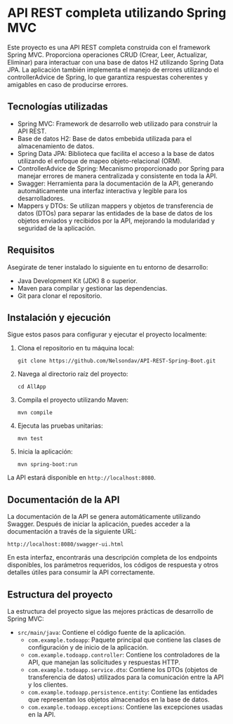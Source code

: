 # API REST completa utilizando Spring MVC

Este proyecto es una API REST completa construida con el framework Spring MVC. Proporciona operaciones CRUD (Crear, Leer, Actualizar, Eliminar) para interactuar con una base de datos H2 utilizando Spring Data JPA. La aplicación también implementa el manejo de errores utilizando el controllerAdvice de Spring, lo que garantiza respuestas coherentes y amigables en caso de producirse errores.

## Tecnologías utilizadas

- Spring MVC: Framework de desarrollo web utilizado para construir la API REST.
- Base de datos H2: Base de datos embebida utilizada para el almacenamiento de datos.
- Spring Data JPA: Biblioteca que facilita el acceso a la base de datos utilizando el enfoque de mapeo objeto-relacional (ORM).
- ControllerAdvice de Spring: Mecanismo proporcionado por Spring para manejar errores de manera centralizada y consistente en toda la API.
- Swagger: Herramienta para la documentación de la API, generando automáticamente una interfaz interactiva y legible para los desarrolladores.
- Mappers y DTOs: Se utilizan mappers y objetos de transferencia de datos (DTOs) para separar las entidades de la base de datos de los objetos enviados y recibidos por la API, mejorando la modularidad y seguridad de la aplicación.

## Requisitos

Asegúrate de tener instalado lo siguiente en tu entorno de desarrollo:

- Java Development Kit (JDK) 8 o superior.
- Maven para compilar y gestionar las dependencias.
- Git para clonar el repositorio.

## Instalación y ejecución

Sigue estos pasos para configurar y ejecutar el proyecto localmente:

1. Clona el repositorio en tu máquina local:

   ```shell
   git clone https://github.com/Nelsondav/API-REST-Spring-Boot.git
   ```

2. Navega al directorio raíz del proyecto:

   ```shell
   cd AllApp
   ```

3. Compila el proyecto utilizando Maven:

   ```shell
   mvn compile
   ```

4. Ejecuta las pruebas unitarias:

   ```shell
   mvn test
   ```

5. Inicia la aplicación:

   ```shell
   mvn spring-boot:run
   ```

La API estará disponible en `http://localhost:8080`.

## Documentación de la API

La documentación de la API se genera automáticamente utilizando Swagger. Después de iniciar la aplicación, puedes acceder a la documentación a través de la siguiente URL:

```
http://localhost:8080/swagger-ui.html
```

En esta interfaz, encontrarás una descripción completa de los endpoints disponibles, los parámetros requeridos, los códigos de respuesta y otros detalles útiles para consumir la API correctamente.

## Estructura del proyecto

La estructura del proyecto sigue las mejores prácticas de desarrollo de Spring MVC:

- `src/main/java`: Contiene el código fuente de la aplicación.
  - `com.example.todoapp`: Paquete principal que contiene las clases de configuración y de inicio de la aplicación.
  - `com.example.todoapp.controller`: Contiene los controladores de la API, que manejan las solicitudes y respuestas HTTP.
  - `com.example.todoapp.service.dto`: Contiene los DTOs (objetos de transferencia de datos) utilizados para la comunicación entre la API y los clientes.
  - `com.example.todoapp.persistence.entity`: Contiene las entidades que representan los objetos almacenados en la base de datos.
  - `com.example.todoapp.exceptions`: Contiene las excepciones usadas en la API.
